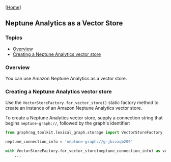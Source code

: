 [[Home](./)]

## Neptune Analytics as a Vector Store

### Topics

  - [Overview](#overview)
  - [Creating a Neptune Analytics vector store](#creating-a-neptune-analytics-vector-store)

### Overview

You can use Amazon Neptune Analytics as a vector store.

### Creating a Neptune Analytics vector store

Use the `VectorStoreFactory.for_vector_store()` static factory method to create an instance of an Amazon Neptune Analytics vector store.

To create a Neptune Analytics vector store, supply a connection string that begins `neptune-graph://`, followed by the graph's identifier:

```python
from graphrag_toolkit.lexical_graph.storage import VectorStoreFactory

neptune_connection_info = 'neptune-graph://g-jbzzaqb209'

with VectorStoreFactory.for_vector_store(neptune_connection_info) as vector_store:
    ...
```


